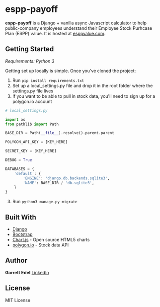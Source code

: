 # espp-payoff

**espp-payoff** is a Django + vanilla async Javascript calculator to help public-company employees understand their Employee Stock Purhcase Plan (ESPP) value. It is hosted at [esppvalue.com](https://esppvalue.com).

## Getting Started

*Requirements: Python 3*

Getting set up locally is simple. Once you've cloned the project:

1) Run `pip install requirements.txt`
2) Set up a local_settings.py file and drop it in the root folder where the settings.py file lives
3) If you want to be able to pull in stock data, you'll need to sign up for a polygon.io account

```python
# local_settings.py

import os
from pathlib import Path

BASE_DIR = Path(__file__).resolve().parent.parent

POLYGON_API_KEY = [KEY_HERE]

SECRET_KEY = [KEY_HERE]

DEBUG = True

DATABASES = {
    'default': {
        'ENGINE': 'django.db.backends.sqlite3',
        'NAME': BASE_DIR / 'db.sqlite3',
    }
}
```

3) Run `python3 manage.py migrate`

## Built With

* [Django](https://www.djangoproject.com/)
* [Bootstrap](https://getbootstrap.com/)
* [Chart.js](https://www.chartjs.org/) - Open source HTML5 charts
* [polygon.io](https://polygon.io/) - Stock data API


## Author

**Garrett Edel**
[LinkedIn](https://www.linkedin.com/in/garrettedel/)

## License

MIT License
